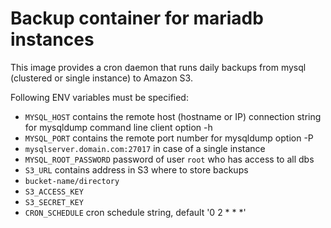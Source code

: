 # Backup container for mariadb instances

This image provides a cron daemon that runs daily backups from mysql (clustered or single instance) to Amazon S3.

Following ENV variables must be specified:
 - `MYSQL_HOST` contains the remote host (hostname or IP) connection string for mysqldump command line client option -h
 - `MYSQL_PORT` contains the remote port number for mysqldump option -P
  - `mysqlserver.domain.com:27017` in case of a single instance
 - `MYSQL_ROOT_PASSWORD` password of user `root` who has access to all dbs
 - `S3_URL` contains address in S3 where to store backups
  - `bucket-name/directory`
 - `S3_ACCESS_KEY`
 - `S3_SECRET_KEY`
 - `CRON_SCHEDULE` cron schedule string, default '0 2 * * *'

